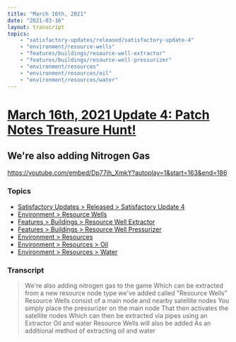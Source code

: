 ```yaml
---
title: "March 16th, 2021"
date: "2021-03-16"
layout: transcript
topics: 
    - "satisfactory-updates/released/satisfactory-update-4"
    - "environment/resource-wells"
    - "features/buildings/resource-well-extractor"
    - "features/buildings/resource-well-pressurizer"
    - "environment/resources"
    - "environment/resources/oil"
    - "environment/resources/water"
---
```

# [March 16th, 2021 Update 4: Patch Notes Treasure Hunt!](../2021-03-16.md)
## We're also adding Nitrogen Gas
https://youtube.com/embed/Dp77ih_XmkY?autoplay=1&start=163&end=186
### Topics
* [Satisfactory Updates > Released > Satisfactory Update 4](../topics/satisfactory-updates/released/satisfactory-update-4.md)
* [Environment > Resource Wells](../topics/environment/resource-wells.md)
* [Features > Buildings > Resource Well Extractor](../topics/features/buildings/resource-well-extractor.md)
* [Features > Buildings > Resource Well Pressurizer](../topics/features/buildings/resource-well-pressurizer.md)
* [Environment > Resources](../topics/environment/resources.md)
* [Environment > Resources > Oil](../topics/environment/resources/oil.md)
* [Environment > Resources > Water](../topics/environment/resources/water.md)

### Transcript

> We're also adding nitrogen gas to the game
> Which can be extracted from a new resource node type
> we've added called &quot;Resource Wells&quot;
> Resource Wells consist of a main node and
> nearby satellite nodes
> You simply place the pressurizer on the main node
> That then activates the satellite nodes
> Which can then be extracted via pipes using an Extractor
> Oil and water Resource Wells will also be added
> As an additional method of extracting oil and water
